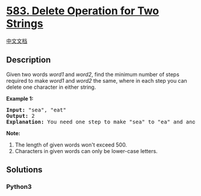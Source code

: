 # [583. Delete Operation for Two Strings](https://leetcode.com/problems/delete-operation-for-two-strings)

[中文文档](/leetcode/0500-0599/0583.Delete%20Operation%20for%20Two%20Strings/README.md)

## Description

<p>
Given two words <i>word1</i> and <i>word2</i>, find the minimum number of steps required to make <i>word1</i> and <i>word2</i> the same, where in each step you can delete one character in either string.
</p>

<p><b>Example 1:</b><br />
<pre>
<b>Input:</b> "sea", "eat"
<b>Output:</b> 2
<b>Explanation:</b> You need one step to make "sea" to "ea" and another step to make "eat" to "ea".
</pre>
</p>

<p><b>Note:</b><br>
<ol>
<li>The length of given words won't exceed 500.</li>
<li>Characters in given words can only be lower-case letters.</li>
</ol>
</p>

## Solutions

<!-- tabs:start -->

### **Python3**

```python

```

<!-- tabs:end -->
